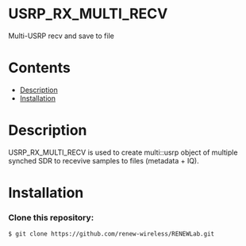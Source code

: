 # USRP_RX_MULTI_RECV
Multi-USRP recv and save to file

# Contents
 * [Description](#description)
 * [Installation](#installation)

# Description
USRP_RX_MULTI_RECV is used to create multi::usrp object of multiple synched SDR to recevive samples to files (metadata + IQ).  

# Installation
### Clone this repository: 
```sh
$ git clone https://github.com/renew-wireless/RENEWLab.git
```
